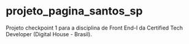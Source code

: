 # projeto_pagina_santos_sp
 Projeto checkpoint 1 para a disciplina de Front End-I da Certified Tech Developer (Digital House - Brasil).
